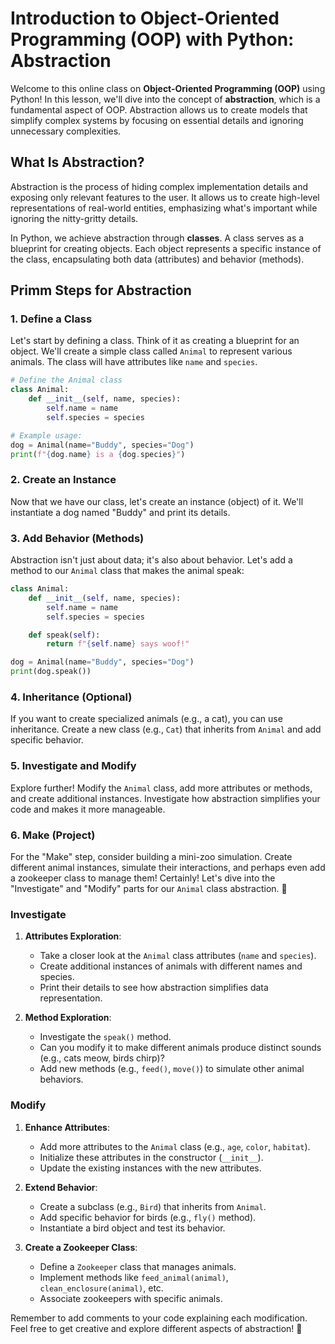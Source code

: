 # Introduction to Object-Oriented Programming (OOP) with Python: Abstraction

Welcome to this online class on **Object-Oriented Programming (OOP)** using Python! In this lesson, we'll dive into the concept of **abstraction**, which is a fundamental aspect of OOP. Abstraction allows us to create models that simplify complex systems by focusing on essential details and ignoring unnecessary complexities.

## What Is Abstraction?

Abstraction is the process of hiding complex implementation details and exposing only relevant features to the user. It allows us to create high-level representations of real-world entities, emphasizing what's important while ignoring the nitty-gritty details.

In Python, we achieve abstraction through **classes**. A class serves as a blueprint for creating objects. Each object represents a specific instance of the class, encapsulating both data (attributes) and behavior (methods).

## Primm Steps for Abstraction

### 1. Define a Class

Let's start by defining a class. Think of it as creating a blueprint for an object. We'll create a simple class called `Animal` to represent various animals. The class will have attributes like `name` and `species`.

```python
# Define the Animal class
class Animal:
    def __init__(self, name, species):
        self.name = name
        self.species = species

# Example usage:
dog = Animal(name="Buddy", species="Dog")
print(f"{dog.name} is a {dog.species}")
```

### 2. Create an Instance

Now that we have our class, let's create an instance (object) of it. We'll instantiate a dog named "Buddy" and print its details.

### 3. Add Behavior (Methods)

Abstraction isn't just about data; it's also about behavior. Let's add a method to our `Animal` class that makes the animal speak:

```python
class Animal:
    def __init__(self, name, species):
        self.name = name
        self.species = species

    def speak(self):
        return f"{self.name} says woof!"

dog = Animal(name="Buddy", species="Dog")
print(dog.speak())
```

### 4. Inheritance (Optional)

If you want to create specialized animals (e.g., a cat), you can use inheritance. Create a new class (e.g., `Cat`) that inherits from `Animal` and add specific behavior.

### 5. Investigate and Modify

Explore further! Modify the `Animal` class, add more attributes or methods, and create additional instances. Investigate how abstraction simplifies your code and makes it more manageable.

### 6. Make (Project)

For the "Make" step, consider building a mini-zoo simulation. Create different animal instances, simulate their interactions, and perhaps even add a zookeeper class to manage them!
Certainly! Let's dive into the "Investigate" and "Modify" parts for our `Animal` class abstraction. 🐾

### Investigate

1. **Attributes Exploration**:
   - Take a closer look at the `Animal` class attributes (`name` and `species`).
   - Create additional instances of animals with different names and species.
   - Print their details to see how abstraction simplifies data representation.

2. **Method Exploration**:
   - Investigate the `speak()` method.
   - Can you modify it to make different animals produce distinct sounds (e.g., cats meow, birds chirp)?
   - Add new methods (e.g., `feed()`, `move()`) to simulate other animal behaviors.

### Modify

1. **Enhance Attributes**:
   - Add more attributes to the `Animal` class (e.g., `age`, `color`, `habitat`).
   - Initialize these attributes in the constructor (`__init__`).
   - Update the existing instances with the new attributes.

2. **Extend Behavior**:
   - Create a subclass (e.g., `Bird`) that inherits from `Animal`.
   - Add specific behavior for birds (e.g., `fly()` method).
   - Instantiate a bird object and test its behavior.

3. **Create a Zookeeper Class**:
   - Define a `Zookeeper` class that manages animals.
   - Implement methods like `feed_animal(animal)`, `clean_enclosure(animal)`, etc.
   - Associate zookeepers with specific animals.

Remember to add comments to your code explaining each modification. Feel free to get creative and explore different aspects of abstraction! 🌟